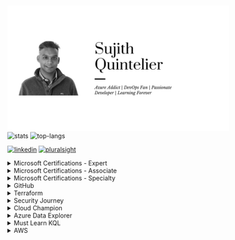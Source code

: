 <img src="https://github.com/sujithq/sujithq/raw/master/assets/banner-header.png" alt="Hi I Am Sujith">


<img src="https://github-readme-stats.vercel.app/api?username=sujithq&layout=compact&hide=html" alt="stats" />


<img src="https://github-readme-stats.vercel.app/api/top-langs/?username=sujithq&layout=compact&hide=html" alt="top-langs" />


[<img src='https://cdn.jsdelivr.net/npm/simple-icons@3.0.1/icons/linkedin.svg' alt='linkedin' height='40'>](https://www.linkedin.com/in/sujithquintelier/)  [<img src='https://cdn.jsdelivr.net/npm/simple-icons@3.0.1/icons/pluralsight.svg' alt='pluralsight' height='40'>](https://app.pluralsight.com/profile/SujithQ)  


<details>
<summary>Microsoft Certifications - Expert</summary>
<a target="_blank" href="https://www.credly.com/badges/ae570eb5-5e80-49c0-b333-c10d98be139c"><img src="https://github.com/sujithq/sujithq/raw/master/assets/microsoft/0100-azure-solutions-architect-expert.png" width="100"></a> <a target="_blank" href="https://www.credly.com/badges/8be7e149-d0ac-47e8-909e-5a30f8b6a799"><img src="https://github.com/sujithq/sujithq/raw/master/assets/microsoft/0101-DevOps-Engineer-expert.png" width="100"></a> <a target="_blank" href="https://www.credly.com/badges/989abe8c-ffbe-46f0-b055-fbf36230157a"><img src="https://github.com/sujithq/sujithq/raw/master/assets/microsoft/0102-microsoft-certified-cybersecurity-architect-expert.png" width="100"></a> 
</details>

<details>
<summary>Microsoft Certifications - Associate</summary>
<a target="_blank" href="https://www.credly.com/badges/cdf46779-5a7e-4677-94a2-c9c3c5a55d03"><img src="https://github.com/sujithq/sujithq/raw/master/assets/microsoft/0120-azure-administrator-associate.png" width="100"></a> <a target="_blank" href="https://www.credly.com/badges/bf467f1a-c7fe-472a-bc4e-565899a5d74b"><img src="https://github.com/sujithq/sujithq/raw/master/assets/microsoft/0121-azure-security-engineer-associate.png" width="100"></a><a target="_blank" href="https://www.credly.com/badges/14a23058-7390-4044-b1a4-8462520ef288"><img src="https://github.com/sujithq/sujithq/raw/master/assets/microsoft/0122-azure-developer-associate.png" width="100"></a> <a target="_blank" href="https://www.credly.com/badges/4372a0cc-dfb8-4311-a920-8289eedbf27c"><img src="https://github.com/sujithq/sujithq/raw/master/assets/microsoft/0123-azure-ai-engineer-associate.png" width="100"></a><a target="_blank" href="https://www.credly.com/badges/e3fd2aee-78af-4972-8a8f-ae7bf79de9f7"><img src="https://github.com/sujithq/sujithq/raw/master/assets/microsoft/0124-azure-network-engineer-associate.png" width="100"></a><a target="_blank" href="https://www.credly.com/badges/242cf637-01fb-44ed-ab0f-bda642330cca"><img src="https://github.com/sujithq/sujithq/raw/master/assets/microsoft/0125-azure-identity-and-access-administrator-associate.png" width="100"></a>
</details>

<details>
<summary>Microsoft Certifications - Specialty</summary>
<a target="_blank" href="https://www.credly.com/badges/a4580b93-3256-4734-8714-643caa92bf39"><img src="https://github.com/sujithq/sujithq/raw/master/assets/microsoft/0130-azure-cosmos-db-developer-specialty.png" width="100"></a>
</details>

<details>
<summary>GitHub</summary>
<a target="_blank" href="https://www.credly.com/badges/6ae13777-6422-4083-b469-b46d5cf16a33"><img src="https://github.com/sujithq/sujithq/raw/master/assets/github/0145-github-actions.png" width="100"></a>
</details>

<details>
<summary>Terraform</summary>
<a target="_blank" href="https://www.credly.com/badges/17ed3835-f672-4919-bd71-bc6ac76e9547"><img src="https://github.com/sujithq/sujithq/raw/master/assets/terraform/Terraform-Associate-Badge.png" width="100"></a>
</details>

<details>
<summary>Security Journey</summary>
<a target="_blank" href="https://github.com/sujithq/sujithq/raw/master/assets/securityjourney/Green-Yellow-White.pdf"><img src="https://github.com/sujithq/sujithq/raw/master/assets/securityjourney/0401-Green-Belt.png" width="200"></a>
<a target="_blank" href="https://github.com/sujithq/sujithq/raw/master/assets/securityjourney/Green-Yellow-White.pdf"><img src="https://github.com/sujithq/sujithq/raw/master/assets/securityjourney/0402-Yellow-Belt.png" width="200"></a>
<a target="_blank" href="https://github.com/sujithq/sujithq/raw/master/assets/securityjourney/Green-Yellow-White.pdf"><img src="https://github.com/sujithq/sujithq/raw/master/assets/securityjourney/0403-White-Belt.png" width="200"></a>
</details>

<details>
<summary>Cloud Champion</summary>
<a target="_blank" href="https://www.credential.net/3aa66697-b1cc-4eba-bd5e-ede1005a5147"><img src="https://github.com/sujithq/sujithq/raw/master/assets/cloud-champion/0150-azure-technical-expert.png" width="100"></a>
<a target="_blank" href="https://www.credential.net/a0d21b67-ec0e-4805-9ace-795f284462ff"><img src="https://github.com/sujithq/sujithq/raw/master/assets/cloud-champion/0151-azure-technical-associate.png" width="100"></a>
<a target="_blank" href="https://www.credential.net/4fe1dca6-3bf9-401b-a1af-e3e035de537b"><img src="https://github.com/sujithq/sujithq/raw/master/assets/cloud-champion/0152-azure-technical-qualified.png" width="100"></a>
<a target="_blank" href="https://www.credential.net/201deded-59e3-47d6-bd24-a8b60d2e3f35"><img src="https://github.com/sujithq/sujithq/raw/master/assets/cloud-champion/0160-business-central-technical-expert.png" width="100"></a>
<a target="_blank" href="https://www.credential.net/b01427ee-a247-4fac-a954-ab5c0f554c61"><img src="https://github.com/sujithq/sujithq/raw/master/assets/cloud-champion/0161-business-central-technical-associate.png" width="100"></a>
<a target="_blank" href="https://www.credential.net/6ff9e648-3a42-470f-a8da-6e7421a26f0f"><img src="https://github.com/sujithq/sujithq/raw/master/assets/cloud-champion/0170-azure-sales-expert.png" width="100"></a>
<a target="_blank" href="https://www.credential.net/e5952c6a-020e-418c-a36d-56158ea65f13"><img src="https://github.com/sujithq/sujithq/raw/master/assets/cloud-champion/0171-azure-sales-associate.png" width="100"></a>
<a target="_blank" href="https://www.credential.net/af983296-78cc-4bc4-a58e-49fffe981545"><img src="https://github.com/sujithq/sujithq/raw/master/assets/cloud-champion/0172-azure-sales-qualified.png" width="100"></a>
<a target="_blank" href="https://www.credential.net/529e3625-7bf3-4666-bcaa-6f6463e80309"><img src="https://github.com/sujithq/sujithq/raw/master/assets/cloud-champion/0180-Security-Expert.png" width="100"></a>
<a target="_blank" href="https://www.credential.net/6a3a2203-daf0-43ae-a644-7f516eff2125"><img src="https://github.com/sujithq/sujithq/raw/master/assets/cloud-champion/0181-Security-Associate.png" width="100"></a>
<a target="_blank" href="https://www.credential.net/53244991-793b-4870-aceb-dbb0ce63a5fc"><img src="https://github.com/sujithq/sujithq/raw/master/assets/cloud-champion/0182-Security-Qualified.png" width="100"></a>
</details>

<details>
<summary>Azure Data Explorer</summary>
<a target="_blank" href="https://www.credly.com/badges/f767ec60-ad67-4112-b9e5-7c5bbbf0cc5f"><img src="https://github.com/sujithq/sujithq/raw/master/assets/microsoft-azure-data-explorer/000-kusto-detective-agency-onboarding.png" width="100"></a>
<a target="_blank" href="https://www.credly.com/badges/2bce9379-3b75-4f69-867d-81136d643919"><img src="https://github.com/sujithq/sujithq/raw/master/assets/microsoft-azure-data-explorer/001-kusto-detective-agency-case-1.png" width="100"></a>
</details>

<details>
<summary>Must Learn KQL</summary>
<a target="_blank" href="https://github.com/sujithq/sujithq/raw/master/assets/must-learn-kql/001-must-learn-kql-completion.pdf"><img src="https://raw.githubusercontent.com/rod-trent/MustLearnKQL/main/Series_Images/MustLearnKQLBannerMissionSmall.png" width="200"></a>
</details>

<details>
<summary>AWS</summary>
<a target="_blank" href="https://www.credly.com/badges/3de2cb38-cd6c-4f74-8c0a-9d7f823c46da"><img src="https://github.com/sujithq/sujithq/raw/master/assets/was/0146-aws-cloud-quest-cloud-practitioner.png" width="200"></a>
</details>


<!-- <img src="http://hits.dwyl.com/sujithq/sujithq.svg" alt="count" /> -->


<!--
**sujithq/sujithq** is a ✨ _special_ ✨ repository because its `README.md` (this file) appears on your GitHub profile.

Here are some ideas to get you started:

- 🔭 I’m currently working on ...
- 🌱 I’m currently learning ...
- 👯 I’m looking to collaborate on ...
- 🤔 I’m looking for help with ...
- 💬 Ask me about ...
- 📫 How to reach me: ...
- 😄 Pronouns: ...
- ⚡ Fun fact: ...
-->
